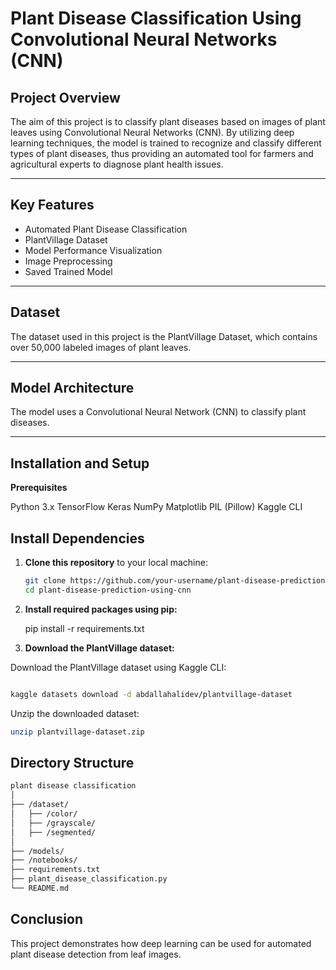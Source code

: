 # Plant Disease Classification Using Convolutional Neural Networks (CNN)

## Project Overview

The aim of this project is to classify plant diseases based on images of plant leaves using Convolutional Neural Networks (CNN). By utilizing deep learning techniques, the model is trained to recognize and classify different types of plant diseases, thus providing an automated tool for farmers and agricultural experts to diagnose plant health issues.


---


## Key Features

- Automated Plant Disease Classification
- PlantVillage Dataset
- Model Performance Visualization
- Image Preprocessing
- Saved Trained Model


---


## Dataset
The dataset used in this project is the PlantVillage Dataset, which contains over 50,000 labeled images of plant leaves.

---

## Model Architecture
The model uses a Convolutional Neural Network (CNN) to classify plant diseases.

---

## Installation and Setup

**Prerequisites**

Python 3.x
TensorFlow
Keras
NumPy
Matplotlib
PIL (Pillow)
Kaggle CLI


## Install Dependencies

1. **Clone this repository** to your local machine:
   ```bash
   git clone https://github.com/your-username/plant-disease-prediction-using-cnn.git
   cd plant-disease-prediction-using-cnn

   
2. **Install required packages using pip:**


    
    pip install -r requirements.txt
   
   
3. **Download the PlantVillage dataset:**

Download the PlantVillage dataset using Kaggle CLI:

```bash

kaggle datasets download -d abdallahalidev/plantvillage-dataset

```

Unzip the downloaded dataset:

```bash
unzip plantvillage-dataset.zip


```

## Directory Structure

```bash
plant disease classification
│
├── /dataset/                 
│   ├── /color/               
│   ├── /grayscale/           
│   ├── /segmented/           
│
├── /models/                  
├── /notebooks/               
├── requirements.txt          
├── plant_disease_classification.py  
└── README.md                 

```



## Conclusion

This project demonstrates how deep learning can be used for automated plant disease detection from leaf images.
